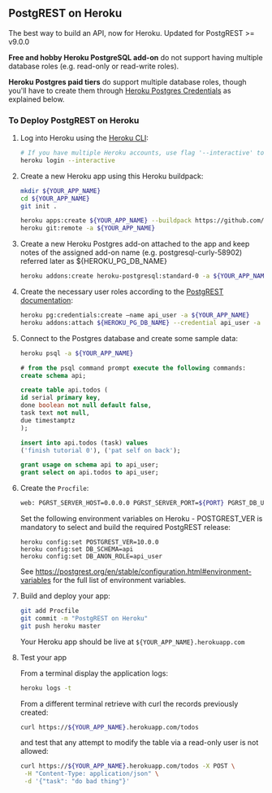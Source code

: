## PostgREST on Heroku

The best way to build an API, now for Heroku. Updated for PostgREST >= v9.0.0

**Free and hobby Heroku PostgreSQL add-on** do not support having multiple database roles (e.g. read-only or read-write roles). 

**Heroku Postgres paid tiers** do
support multiple database roles, though you'll have to create them through
[Heroku Postgres
Credentials](https://devcenter.heroku.com/articles/heroku-postgresql-credentials) as explained below.

### To Deploy PostgREST on Heroku

1.  Log into Heroku using the [Heroku
    CLI](https://devcenter.heroku.com/articles/heroku-cli):

    ```bash
    # If you have multiple Heroku accounts, use flag '--interactive' to switch between them
    heroku login --interactive
    ```

2.  Create a new Heroku app using this Heroku buildpack:

    ```bash
    mkdir ${YOUR_APP_NAME}
    cd ${YOUR_APP_NAME}
    git init .

    heroku apps:create ${YOUR_APP_NAME} --buildpack https://github.com/abernicchia-heroku/postgrest-heroku.git
    heroku git:remote -a ${YOUR_APP_NAME}
    ```

3.  Create a new Heroku Postgres add-on attached to the app and keep notes of the assigned add-on name (e.g. postgresql-curly-58902) referred later as ${HEROKU_PG_DB_NAME}
    ```bash
    heroku addons:create heroku-postgresql:standard-0 -a ${YOUR_APP_NAME}
    ```

4.  Create the necessary user roles according to the 
    [PostgREST documentation](https://postgrest.org/en/stable/auth.html):

    ```bash
    heroku pg:credentials:create —name api_user -a ${YOUR_APP_NAME}
    heroku addons:attach ${HEROKU_PG_DB_NAME} --credential api_user -a ${YOUR_APP_NAME}
    ```

5.  Connect to the Postgres database and create some sample data:

    ```bash
    heroku psql -a ${YOUR_APP_NAME}
    ```

    ```sql
    # from the psql command prompt execute the following commands:
    create schema api;

    create table api.todos (
    id serial primary key,
    done boolean not null default false,
    task text not null,
    due timestamptz
    );

    insert into api.todos (task) values
    ('finish tutorial 0'), ('pat self on back');

    grant usage on schema api to api_user;
    grant select on api.todos to api_user;
    ```

5.  Create the `Procfile`:

    ```bash
    web: PGRST_SERVER_HOST=0.0.0.0 PGRST_SERVER_PORT=${PORT} PGRST_DB_URI=${PGRST_DB_URI:-${DATABASE_URL}} ./postgrest-${POSTGREST_VER}
    ```

    Set the following environment variables on Heroku - POSTGREST_VER is mandatory to select and build the required PostgREST release:
    ```
    heroku config:set POSTGREST_VER=10.0.0
    heroku config:set DB_SCHEMA=api
    heroku config:set DB_ANON_ROLE=api_user
    ```

    See https://postgrest.org/en/stable/configuration.html#environment-variables for the full list of environment variables.

6.  Build and deploy your app:

    ```bash
    git add Procfile
    git commit -m "PostgREST on Heroku"
    git push heroku master
    ```

    Your Heroku app should be live at `${YOUR_APP_NAME}.herokuapp.com`

7.  Test your app

    From a terminal display the application logs:
    ```bash
    heroku logs -t
    ```
    From a different terminal retrieve with curl the records previously created:
    ```bash
    curl https://${YOUR_APP_NAME}.herokuapp.com/todos
    ```
    and test that any attempt to modify the table via a read-only user is not allowed:
    ```bash
    curl https://${YOUR_APP_NAME}.herokuapp.com/todos -X POST \
     -H "Content-Type: application/json" \
     -d '{"task": "do bad thing"}'
    ```    
